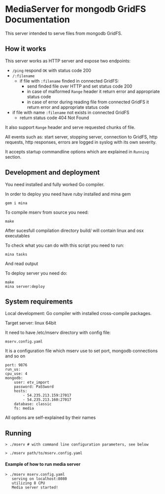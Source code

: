 # MediaServer for mongodb GridFS Documentation

This server intended to serve files from mongodb GridFS.

## How it works

This server works as HTTP server and expose two endpoints:

* `/ping` respond `OK` with status code 200
* `/:filename`
  * if file with `:filename` finded in connected GridFS:
      * send finded file over HTTP and set status code 200
      * in case of malformed `Range` header it return error and appropriate status code
      * in case of error during reading file from connected GridFS it return error and appropriate status code
*  if file with name `:filename` not exists in connected GridFS
      * return status code 404 Not Found

It also support `Range` header and serve requested chunks of file.

All events such as: start server, stopping server, connection to GridFS, http requests, http responses, errors
are logged in syslog with its own severity.

It accepts startup commandline options which are explained in `Running` section.

## Development and deployment

You need installed and fully worked Go compiler.

In order to deploy you need have ruby installed and mina gem

    gem i mina

To compile mserv from source you need:

    make

After sucesfull compilation directory build/ will contain linux and osx executables

To check what you can do with this script you need to run:

    mina tasks

And read output

To deploy server you need do:

    make
    mina server:deploy

## System requirements

Local development: Go compiler with installed cross-compile packages.

Target server: linux 64bit

It need to have /etc/mserv directory with config file:

    mserv.config.yaml

It is a configuration file which mserv use to set port, mongodb connections and so on

    port: 9876
    run_us:
    cpu_use: 4
    mongodb:
        user: etv_import
        password: PaSSword
        hosts:
            - 54.235.213.159:27017
            - 54.235.213.160:27017
        database: classic
        fs: media

All options are self-explained by their names

## Running

    > ./mserv # with command line configuration parameters, see below

    > ./mserv path/to/mserv.config.yaml


#### Example of how to run media server

    > ./mserv mserv.config.yaml
       serving on localhost:8080
       utilizing 8 CPU
       Media server started!

